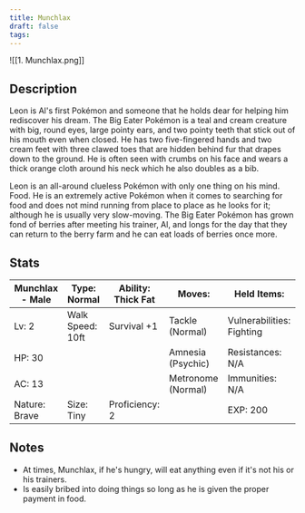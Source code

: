 ```yaml
---
title: Munchlax
draft: false
tags:
---
```

![[1. Munchlax.png]]
## Description
Leon is Al's first Pokémon and someone that he holds dear for helping him rediscover his dream. The Big Eater Pokémon is a teal and cream creature with big, round eyes, large pointy ears, and two pointy teeth that stick out of his mouth even when closed. He has two five-fingered hands and two cream feet with three clawed toes that are hidden behind fur that drapes down to the ground. He is often seen with crumbs on his face and wears a thick orange cloth around his neck which he also doubles as a bib.

Leon is an all-around clueless Pokémon with only one thing on his mind. Food. He is an extremely active Pokémon when it comes to searching for food and does not mind running from place to place as he looks for it; although he is usually very slow-moving. The Big Eater Pokémon has grown fond of berries after meeting his trainer, Al, and longs for the day that they can return to the berry farm and he can eat loads of berries once more.

## Stats

| Munchlax - Male | Type: Normal     | Ability: Thick Fat | Moves:             | Held Items:               |
| --------------- | ---------------- | ------------------ | ------------------ | ------------------------- |
| Lv: 2           | Walk Speed: 10ft | Survival +1        | Tackle (Normal)    | Vulnerabilities: Fighting |
| HP: 30          |                  |                    | Amnesia (Psychic)  | Resistances: N/A          |
| AC: 13          |                  |                    | Metronome (Normal) | Immunities: N/A           |
| Nature: Brave   | Size: Tiny       | Proficiency: 2     |                    | EXP: 200                  |
## Notes
- At times, Munchlax, if he's hungry, will eat anything even if it's not his or his trainers.
- Is easily bribed into doing things so long as he is given the proper payment in food.